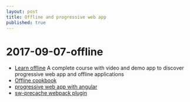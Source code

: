```yaml
---
layout: post
title: Offline and progressive web app
published: true
---
```


# 2017-09-07-offline

* [Learn offline](https://www.udacity.com/course/offline-web-applications--ud899) A complete course with video and demo app to discover progressive web app and offline applications
* [Offline cookbook](https://jakearchibald.com/2014/offline-cookbook/)
* [progressive web app with angular](https://houssein.me/progressive-angular-applications)
* [sw-precache webpack plugin](https://www.npmjs.com/package/sw-precache-webpack-plugin)

